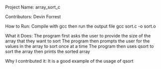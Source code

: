 Project Name: array_sort_c

Contributors: Devin Forrest

How to Run: Compile with gcc then run the output file
            gcc sort.c -o sort.o

What it Does: The program first asks the user to provide the size of the array that they want to sort
              The program then prompts the user for the values in the array to sort once at a time
              The program then uses qsort to sort the array then prints the sorted array

Why I contributed it: It is a good example of the usage of qsort